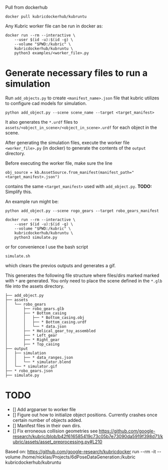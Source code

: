 Pull from dockerhub
```
docker pull kubricdockerhub/kubruntu
```
Any Kubric worker file can be run in docker as:

```
docker run --rm --interactive \
    --user $(id -u):$(id -g) \
    --volume "$PWD:/kubric" \
    kubricdockerhub/kubruntu \
    python3 examples/<worker_file>.py
```

# Generate necessary files to run a simulation
Run `add_objects.py` to create `<manifest_name>.json` file 
that kubric utilizes to configure cad models for simulation.
``` 
python add_object.py --scene scene_name --target <target_manifest>
 ``` 


It also generates the `*.urdf` files to `assets/<object_in_scene>/<object_in_scene>.urdf` 
for each object in the scene.

After generating the simulation files, execute the worker file `<worker_file>.py` (in docker) to generate the contents of the `output` directory.

Before executing the worker file, make sure the line
```  
obj_source = kb.AssetSource.from_manifest(manifest_path="<target_manifest>.json")
 ```
contains the same `<target_manifest>` used with `add_object.py`. **TODO:** Simplify this.

An example run might be:

``` 
python add_object.py --scene rogo_gears --target robo_gears_manifest 
``` 

``` 
docker run --rm --interactive \
    --user $(id -u):$(id -g) \
    --volume "$PWD:/kubric" \
    kubricdockerhub/kubruntu \
    python3 simulate.py 
```
or for convenience I use the bash script
```
simulate.sh
 ```
 which clears the previos outputs and generates a gif.



This generates the following file structure where files/dirs marked marked with `*` are generated.
You only need to place the scene defined in the `*.glb` file into the assets directory.

```
├── add_object.py
├── assets
│   └── robo_gears
│       ├── robo_gears.glb
│       ├── * Bottom_casing
│       │   ├── * Bottom_casing.obj
│       │   ├── * Bottom_casing.urdf
│       │   └── * data.json
│       ├── * Helical_gear_toy_assembled
│       ├── * Left_gear
│       ├── * Right_gear
│       ├── * Top_casing
├── output
│   ├── simulation
│   │   ├── * data_ranges.json
│   │   └── * simulator.blend
│   └── * simulator.gif
├── * robo_gears.json
├── simulate.py
```

# TODO
- [] Add argparser to worker file
- [] Figure out how to initialize object positions. Currently crashes once certain number of objects added.
- [] Manifest files in their own dirs.
- [] Fix erroneous collision geometries see 
		https://github.com/google-research/kubric/blob/b42f616585419c73c05b7e73090da5919f398d71/kubric/assets/asset_preprocessing.py#L210

Based on: https://github.com/google-research/kubricdocker run --rm -it --volume /home/nicklas/Projects/6dPoseDataGeneration:/kubric kubricdockerhub/kubruntu
